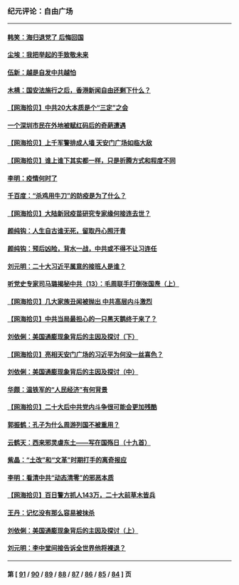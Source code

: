 ### 纪元评论：自由广场
---
#### [韩笑：海归退党了 后悔回国](../../pages/nsc993/n13846872.md) 
#### [尘埃：我把举起的手致敬未来](../../pages/nsc993/n13846423.md) 
#### [伍新：越是自发中共越怕](../../pages/nsc993/n13846265.md) 
#### [木棈：国安法施行之后，香港新闻自由还剩下什么？](../../pages/nsc993/n13844393.md) 
#### [【网海拾贝】中共20大本质是个“三定”之会](../../pages/nsc993/n13843708.md) 
#### [一个深圳市民在外地被赋红码后的奇葩遭遇](../../pages/nsc993/n13843303.md) 
#### [【网海拾贝】上千军警排成人墙 天安门广场如临大敌](../../pages/nsc993/n13842741.md) 
#### [【网海拾贝】谁上谁下其实都一样，只是折腾方式和程度不同](../../pages/nsc993/n13841688.md) 
#### [李明：疫情何时了](../../pages/nsc993/n13841552.md) 
#### [千百度：“杀鸡用牛刀”的防疫是为了什么？](../../pages/nsc993/n13841280.md) 
#### [【网海拾贝】大陆新冠疫苗研究专家缘何接连去世？](../../pages/nsc993/n13840897.md) 
#### [颜纯钩：人生自古谁无死，留取丹心照汗青](../../pages/nsc993/n13840525.md) 
#### [颜纯钩：预后凶险，背水一战，中共或不得不让习连任](../../pages/nsc993/n13840503.md) 
#### [刘元明：二十大习近平属意的接班人是谁？](../../pages/nsc993/n13840433.md) 
#### [听党史专家司马璐揭秘中共（13）：毛周联手打倒张国焘（上）](../../pages/nsc993/n13839929.md) 
#### [【网海拾贝】几大家族丑闻被抛出 中共高层内斗激烈](../../pages/nsc993/n13839902.md) 
#### [【网海拾贝】中共当局最担心的一只黑天鹅终于来了？](../../pages/nsc993/n13838947.md) 
#### [刘依俐：美国通膨现象背后的主因及探讨（下）](../../pages/nsc993/n13839273.md) 
#### [【网海拾贝】亮相天安门广场的习近平为何没一丝喜色？](../../pages/nsc993/n13838591.md) 
#### [刘依俐：美国通膨现象背后的主因及探讨（中）](../../pages/nsc993/n13838520.md) 
#### [华颇：温铁军的“人民经济”有何背景](../../pages/nsc993/n13838276.md) 
#### [【网海拾贝】二十大后中共党内斗争很可能会更加残酷](../../pages/nsc993/n13837774.md) 
#### [郭振鹤：孔子为什么周游列国不被重用？](../../pages/nsc993/n13837726.md) 
#### [云鹤天：西来邪灵虐东土——写在国殇日（十九首）](../../pages/nsc993/n13837707.md) 
#### [紫晶：“土改”和“文革”时期打手的离奇报应](../../pages/nsc993/n13837632.md) 
#### [李明：看清中共“动态清零”的邪恶本质](../../pages/nsc993/n13837504.md) 
#### [【网海拾贝】百日警方抓人143万，二十大前草木皆兵](../../pages/nsc993/n13837138.md) 
#### [王丹：记忆没有那么容易被抹杀](../../pages/nsc993/n13837054.md) 
#### [刘依俐：美国通膨现象背后的主因及探讨（上）](../../pages/nsc993/n13836940.md) 
#### [刘元明：李中堂间接告诉全世界他将裸退？](../../pages/nsc993/n13836840.md) 

---
#### 第 [ [91](./91.md) / [90](./90.md) / [89](./89.md) / [88](./88.md) / [87](./87.md) / [86](./86.md) / [85](./85.md) / [84](./84.md) ] 页
